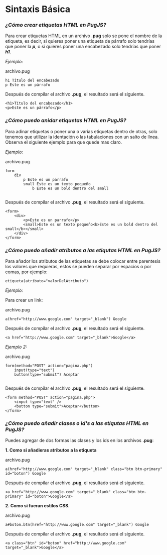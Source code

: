 # Sintaxis Básica

### _**¿Cómo crear etiquetas HTML en PugJS?**_
Para crear etiquetas HTML en un archivo **.pug** solo se pone el nombre de la etiqueta, es decir, si quieres poner una etiqueta de párrafo solo tendrías que poner la _**p**_, o si quieres poner una encabezado solo tendrías que poner  _**h1**_.

*Ejemplo:*

archivo.pug
```
h1 Título del encabezado
p Este es un párrafo
```
Después de compilar el archivo **.pug**, el resultado será el siguiente.
```
<h1>Título del encabezado</h1>
<p>Este es un párrafo</p>
```

### _**¿Cómo puedo anidar etiquetas HTML en PugJS?**_
Para adinar etiquetas o poner una o varias etiquetas dentro de otras, solo tenemos que utilizar la identación o las tabulaciones con un salto de línea. Observa el siguiente ejemplo para que quede mas claro.

*Ejemplo:*

archivo.pug
```
form
    div         
        p Este es un parrafo
        small Este es un texto pequeño
            b Este es un bold dentro del small
        
```
Después de compilar el archivo **.pug**, el resultado será el siguiente.
```
<form>
    <div>
        <p>Este es un parrafo</p>
        <small>Este es un texto pequeño<b>Este es un bold dentro del small</b></small>
    </div>
</form>
```

### _**¿Cómo puedo añadir atributos a las etiqutas HTML en PugJS?**_
Para añador los atributos de las etiquetas se debe colocar entre parentesis los valores que requieras, estos se pueden separar por espacios o por comas, por ejemplo:

```
etiqueta(atributo="valorDelAtributo") 
```
*Ejemplo:*

Para crear un link:

archivo.pug
```
a(href="http://www.google.com" target="_blank") Google
```
Después de compilar el archivo **.pug**, el resultado será el siguiente.
```
<a href="http://www.google.com" target="_blank">Google</a>
```
*Ejemplo 2:*

archivo.pug
```
form(method="POST" action="pagina.php")
    input(type="text")
    button(type="submit") Aceptar
        
```
Después de compilar el archivo **.pug**, el resultado será el siguiente.
```
<form method="POST" action="pagina.php">
    <input type="text" />
    <button type="submit">Aceptar</button>
</form>
```

### _**¿Cómo puedo añadir clases o id's a las etiqutas HTML en PugJS?**_
Puedes agregar de dos formas las clases y los ids en los archivos **.pug**:

**1. Como si añadieras atributos a la etiqueta**

archivo.pug
```
a(href="http://www.google.com" target="_blank" class="btn btn-primary" id="boton") Google
```
Después de compilar el archivo **.pug**, el resultado será el siguiente.
```
<a href="http://www.google.com" target="_blank" class="btn btn-primary" id="boton">Google</a>
```
**2. Como si fueran estilos CSS.**

archivo.pug
```
a#boton.btn(href="http://www.google.com" target="_blank") Google
```
Después de compilar el archivo **.pug**, el resultado será el siguiente.
```
<a class="btn" id="boton" href="http://www.google.com" target="_blank">Google</a>